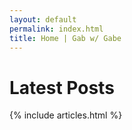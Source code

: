 ```yaml
---
layout: default
permalink: index.html
title: Home | Gab w/ Gabe
---
```


# Latest Posts

{% include articles.html %}

